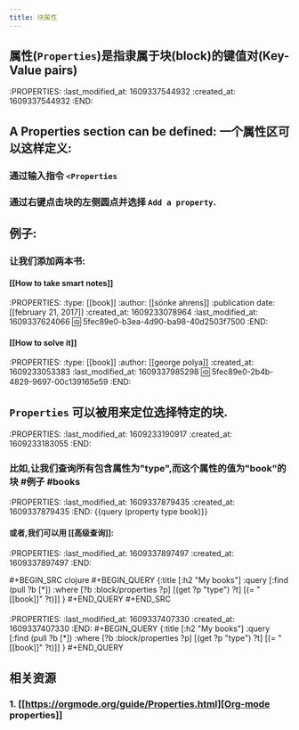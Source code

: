```yaml
---
title: 块属性
---
```


## 属性(`Properties`)是指隶属于块(block)的键值对(Key-Value pairs)
:PROPERTIES:
:last_modified_at: 1609337544932
:created_at: 1609337544932
:END:
## A Properties section can be defined: 一个属性区可以这样定义:
### 通过输入指令 `<Properties`
### 通过右键点击块的左侧圆点并选择 `Add a property`.
## 例子:
### 让我们添加两本书:
#### [[How to take smart notes]]
:PROPERTIES:
:type: [[book]]
:author: [[sönke ahrens]]
:publication date: [[february 21, 2017]]
:created_at: 1609233078964
:last_modified_at: 1609337624066
:id: 5fec89e0-b3ea-4d90-ba98-40d2503f7500
:END:
#### [[How to solve it]]
:PROPERTIES:
:type: [[book]]
:author: [[george polya]]
:created_at: 1609233053383
:last_modified_at: 1609337985298
:id: 5fec89e0-2b4b-4829-9697-00c139165e59
:END:
## `Properties` 可以被用来定位选择特定的块.
:PROPERTIES:
:last_modified_at: 1609233190917
:created_at: 1609233183055
:END:
### 比如,让我们查询所有包含属性为"type",而这个属性的值为"book"的块 #例子 #books
:PROPERTIES:
:last_modified_at: 1609337879435
:created_at: 1609337879435
:END:
{{query (property type book)}}
#### 或者,我们可以用 [[高级查询]]:
:PROPERTIES:
:last_modified_at: 1609337897497
:created_at: 1609337897497
:END:

#+BEGIN_SRC clojure
#+BEGIN_QUERY
{:title [:h2 "My books"]
 :query [:find (pull ?b [*])
         :where
         [?b :block/properties ?p]
         [(get ?p "type") ?t]
         [(= "[[book]]" ?t)]]
 }
#+END_QUERY
#+END_SRC
####
:PROPERTIES:
:last_modified_at: 1609337407330
:created_at: 1609337407330
:END:
#+BEGIN_QUERY
{:title [:h2 "My books"]
 :query [:find (pull ?b [*])
         :where
         [?b :block/properties ?p]
         [(get ?p "type") ?t]
         [(= "[[book]]" ?t)]]
 }
#+END_QUERY
## **相关资源**
### 1. [[https://orgmode.org/guide/Properties.html][Org-mode properties]]